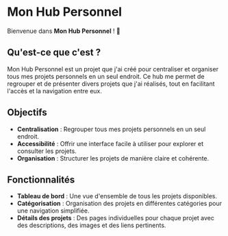 # Mon Hub Personnel

Bienvenue dans **Mon Hub Personnel** ! 🎉

## Qu'est-ce que c'est ?

Mon Hub Personnel est un projet que j'ai créé pour centraliser et organiser tous mes projets personnels en un seul endroit. Ce hub me permet de regrouper et de présenter divers projets que j'ai réalisés, tout en facilitant l'accès et la navigation entre eux.

## Objectifs

- **Centralisation** : Regrouper tous mes projets personnels en un seul endroit.
- **Accessibilité** : Offrir une interface facile à utiliser pour explorer et consulter les projets.
- **Organisation** : Structurer les projets de manière claire et cohérente.

## Fonctionnalités

- **Tableau de bord** : Une vue d'ensemble de tous les projets disponibles.
- **Catégorisation** : Organisation des projets en différentes catégories pour une navigation simplifiée.
- **Détails des projets** : Des pages individuelles pour chaque projet avec des descriptions, des images et des liens pertinents.

